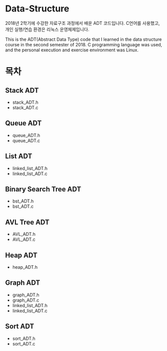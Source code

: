# Data-Structure
2018년 2학기에 수강한 자료구조 과정에서 배운 ADT 코드입니다.
C언어를 사용했고, 개인 실행/연습 환경은 리눅스 운영체제입니다.

This is the ADT(Abstract Data Type) code that I learned in the data structure course in the second semester of 2018.
C programming language was used, and the personal execution and exercise environment was Linux.

# 목차
Stack ADT
----------------------
- stack_ADT.h
- stack_ADT.c

Queue ADT
-----------------------
  - queue_ADT.h
  - queue_ADT.c
  
List ADT
------------------------
  - linked_list_ADT.h
  - linked_list_ADT.c
  
Binary Search Tree ADT
--------------------------
  - bst_ADT.h
  - bst_ADT.c
  
AVL Tree ADT
--------------------------
  - AVL_ADT.h
  - AVL_ADT.c
  
Heap ADT
-------------------------
  - heap_ADT.h
  
Graph ADT
--------------------------
  - graph_ADT.h
  - graph_ADT.c
  - linked_list_ADT.h
  - linked_list_ADT.c
  
Sort ADT
-------------------------
  - sort_ADT.h
  - sort_ADT.c
